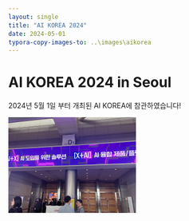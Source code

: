 ```yaml
---
layout: single
title: "AI KOREA 2024"
date: 2024-05-01
typora-copy-images-to: ..\images\aikorea
---
```


# AI KOREA 2024 in Seoul

2024년 5월 1일 부터 개최된 AI KOREA에 참관하였습니다!

<img src="..\images\aikorea\aikorea1-1730634757050-3.JPEG" alt="aikorea1" style="zoom:25%;" />

